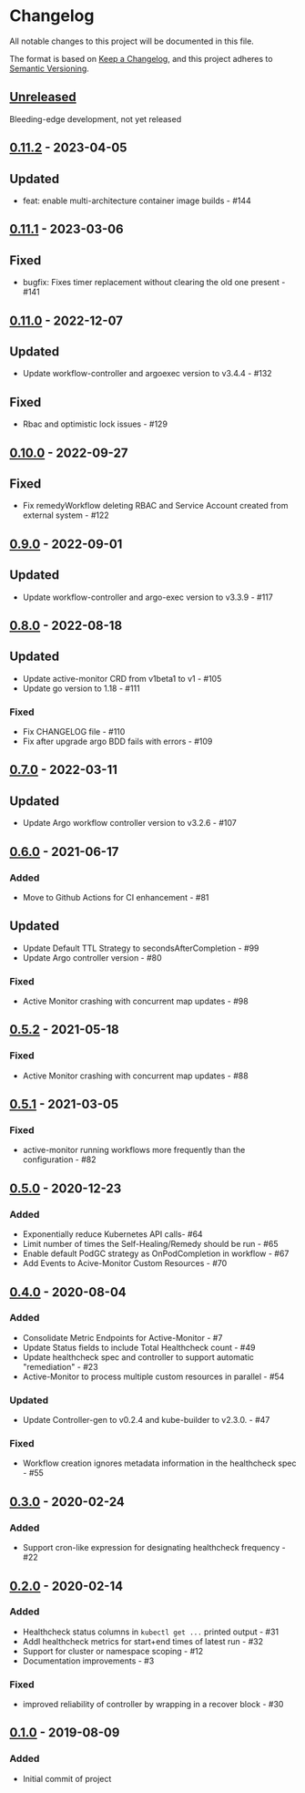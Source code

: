 # Changelog
All notable changes to this project will be documented in this file.

The format is based on [Keep a Changelog](https://keepachangelog.com/en/1.0.0/),
and this project adheres to [Semantic Versioning](https://semver.org/spec/v2.0.0.html).

## [Unreleased]
Bleeding-edge development, not yet released

## [0.11.2] - 2023-04-05
## Updated
- feat: enable multi-architecture container image builds - #144

## [0.11.1] - 2023-03-06
## Fixed
- bugfix: Fixes timer replacement without clearing the old one present - #141

## [0.11.0] - 2022-12-07
## Updated
- Update workflow-controller and argoexec version to v3.4.4 - #132
## Fixed
- Rbac and optimistic lock issues - #129

## [0.10.0] - 2022-09-27
## Fixed
- Fix remedyWorkflow deleting RBAC and Service Account created from external system - #122

## [0.9.0] - 2022-09-01
## Updated
- Update workflow-controller and argo-exec version to v3.3.9 - #117

## [0.8.0] - 2022-08-18
## Updated
- Update active-monitor CRD from v1beta1 to v1 - #105
- Update go version to 1.18 - #111
### Fixed
- Fix CHANGELOG file - #110
- Fix after upgrade argo BDD fails with errors - #109

## [0.7.0] - 2022-03-11
## Updated
- Update Argo workflow controller version to v3.2.6 - #107

## [0.6.0] - 2021-06-17
### Added
- Move to Github Actions for CI enhancement - #81
## Updated
-  Update Default TTL Strategy to secondsAfterCompletion - #99
-  Update Argo controller version - #80
### Fixed
-   Active Monitor crashing with concurrent map updates - #98

## [0.5.2] - 2021-05-18
### Fixed
- Active Monitor crashing with concurrent map updates - #88

## [0.5.1] - 2021-03-05
### Fixed
- active-monitor running workflows more frequently than the configuration - #82

## [0.5.0] - 2020-12-23
### Added
- Exponentially reduce Kubernetes API calls- #64
- Limit number of times the Self-Healing/Remedy should be run - #65
- Enable default PodGC strategy as OnPodCompletion in workflow - #67
- Add Events to Acive-Monitor Custom Resources - #70

## [0.4.0] - 2020-08-04
### Added
- Consolidate Metric Endpoints for Active-Monitor - #7
- Update Status fields to include Total Healthcheck count - #49
- Update healthcheck spec and controller to support automatic "remediation" - #23
- Active-Monitor to process multiple custom resources in parallel - #54
### Updated
- Update Controller-gen to v0.2.4 and kube-builder to v2.3.0. - #47
### Fixed
- Workflow creation ignores metadata information in the healthcheck spec - #55

## [0.3.0] - 2020-02-24
### Added
- Support cron-like expression for designating healthcheck frequency - #22

## [0.2.0] - 2020-02-14
### Added
- Healthcheck status columns in `kubectl get ...` printed output - #31
- Addl healthcheck metrics for start+end times of latest run - #32
- Support for cluster or namespace scoping - #12
- Documentation improvements - #3

### Fixed
- improved reliability of controller by wrapping in a recover block - #30

## [0.1.0] - 2019-08-09
### Added
- Initial commit of project

[Unreleased]: https://github.com/keikoproj/active-monitor/compare/v0.11.2...HEAD
[0.11.2]: https://github.com/keikoproj/active-monitor/compare/v0.11.1...v0.11.2
[0.11.1]: https://github.com/keikoproj/active-monitor/compare/v0.11.0...v0.11.1
[0.11.0]: https://github.com/keikoproj/active-monitor/compare/v0.10.0...v0.11.0
[0.10.0]: https://github.com/keikoproj/active-monitor/compare/v0.9.0...v0.10.0
[0.9.0]: https://github.com/keikoproj/active-monitor/compare/v0.8.0...v0.9.0
[0.8.0]: https://github.com/keikoproj/active-monitor/compare/v0.7.0...v0.8.0
[0.7.0]: https://github.com/keikoproj/active-monitor/compare/v0.6.0...v0.7.0
[0.6.0]: https://github.com/keikoproj/active-monitor/compare/v0.5.2...v0.6.0
[0.5.2]: https://github.com/keikoproj/active-monitor/compare/v0.5.1...v0.5.2
[0.5.1]: https://github.com/keikoproj/active-monitor/compare/v0.5.0...v0.5.1
[0.5.0]: https://github.com/keikoproj/active-monitor/compare/v0.4.0...v0.5.0
[0.4.0]: https://github.com/keikoproj/active-monitor/compare/v0.3.0...v0.4.0
[0.3.0]: https://github.com/keikoproj/active-monitor/compare/v0.2.0...v0.3.0
[0.2.0]: https://github.com/keikoproj/active-monitor/compare/v0.1.0...v0.2.0
[0.1.0]: https://github.com/keikoproj/active-monitor/releases/tag/v0.1.0
